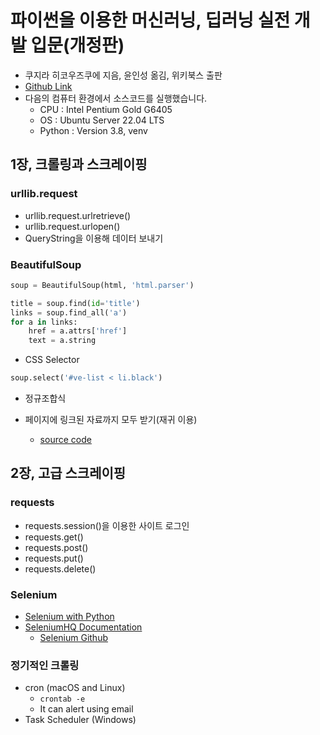 # 파이썬을 이용한 머신러닝, 딥러닝 실전 개발 입문(개정판)
* 쿠지라 히코우즈쿠에 지음, 윤인성 옮김, 위키북스 출판
* [Github Link](https://github.com/wikibook/pyml-rev)
* 다음의 컴퓨터 환경에서 소스코드를 실행했습니다.
	- CPU		: Intel Pentium Gold G6405
	- OS		: Ubuntu Server 22.04 LTS
	- Python	: Version 3.8, venv

## 1장, 크롤링과 스크레이핑
### urllib.request
* urllib.request.urlretrieve()
* urllib.request.urlopen()
* QueryString을 이용해 데이터 보내기

### BeautifulSoup
``` python
soup = BeautifulSoup(html, 'html.parser')

title = soup.find(id='title')
links = soup.find_all('a')
for a in links:
    href = a.attrs['href']
    text = a.string
```

* CSS Selector
``` python
soup.select('#ve-list < li.black')
```

* 정규조합식

* 페이지에 링크된 자료까지 모두 받기(재귀 이용)
    - [source code](./ch1/cr-getall.py)

## 2장, 고급 스크레이핑
### requests
* requests.session()을 이용한 사이트 로그인
* requests.get()
* requests.post()
* requests.put()
* requests.delete()

### Selenium
* [Selenium with Python](http://selenium-python.readthedocs.io/index.html)
* [SeleniumHQ Documentation](http://docs.seleniumhq.org/docs)
	- [Selenium Github](https://github.com/SeleniumHQ/seleniumhq.github.io)

### 정기적인 크롤링
* cron (macOS and Linux)
    - `crontab -e`
    - It can alert using email
* Task Scheduler (Windows)

